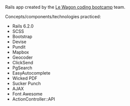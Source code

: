 Rails app created by the [Le Wagon coding bootcamp](https://www.lewagon.com) team.

Concepts/components/technologies practiced:
- Rails 6.2.0
- SCSS
- Bootstrap
- Devise
- Pundit
- Mapbox
- Geocoder
- ClickSend
- PgSearch
- EasyAutocomplete
- Wicked PDF
- Sucker Punch
- AJAX
- Font Awesome
- ActionController::API
